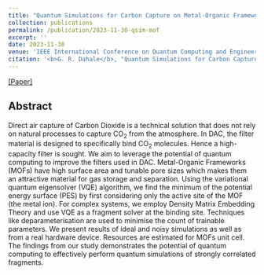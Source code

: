 ```yaml
---
title: "Quantum Simulations for Carbon Capture on Metal-Organic Frameworks"
collection: publications
permalink: /publication/2023-11-30-qsim-mof
excerpt: ''
date: 2023-11-30
venue: 'IEEE International Conference on Quantum Computing and Engineering (QCE)'
citation: '<b>G. R. Dahale</b>, "Quantum Simulations for Carbon Capture on Metal-Organic Frameworks," <i>2023 IEEE International Conference on Quantum Computing and Engineering (QCE)</i>, Bellevue, WA, USA, 2023, pp. 89-93, doi: 10.1109/QCE57702.2023.10189.'
---
```


[[Paper]](https://ieeexplore.ieee.org/document/10313738)

## Abstract

Direct air capture of Carbon Dioxide is a technical solution that does not rely on natural processes to capture CO$_2$ from the atmosphere. In DAC, the filter material is designed to specifically bind CO$_2$ molecules. Hence a high-capacity filter is sought. We aim to leverage the potential of quantum computing to improve the filters used in DAC. Metal-Organic Frameworks (MOFs) have high surface area and tunable pore sizes which makes them an attractive material for gas storage and separation. Using the variational quantum eigensolver (VQE) algorithm, we find the minimum of the potential energy surface (PES) by first considering only the active site of the MOF (the metal ion). For complex systems, we employ Density Matrix Embedding Theory and use VQE as a fragment solver at the binding site. Techniques like deparameterisation are used to minimise the count of trainable parameters. We present results of ideal and noisy simulations as well as from a real hardware device. Resources are estimated for MOFs unit cell. The findings from our study demonstrates the potential of quantum computing to effectively perform quantum simulations of strongly correlated fragments.